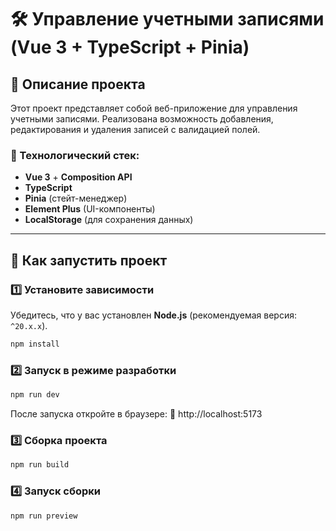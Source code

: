 # 🛠 Управление учетными записями (Vue 3 + TypeScript + Pinia)

## 📌 Описание проекта

Этот проект представляет собой веб-приложение для управления учетными записями.
Реализована возможность добавления, редактирования и удаления записей с валидацией полей.

### 🔧 Технологический стек:

- **Vue 3** + **Composition API**
- **TypeScript**
- **Pinia** (стейт-менеджер)
- **Element Plus** (UI-компоненты)
- **LocalStorage** (для сохранения данных)

---

## 🚀 Как запустить проект

### 1️⃣ Установите зависимости

Убедитесь, что у вас установлен **Node.js** (рекомендуемая версия: `^20.x.x`).

```sh
npm install
```

### 2️⃣ Запуск в режиме разработки

```sh
npm run dev
```

После запуска откройте в браузере:
📌 http://localhost:5173

### 3️⃣ Сборка проекта

```sh
npm run build
```

### 4️⃣ Запуск сборки

```sh
npm run preview
```
